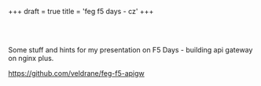 +++
draft = true
title = 'feg f5 days - cz'
+++

<br><br>

Some stuff and hints for my presentation on F5 Days - building api gateway on nginx plus. 


https://github.com/veldrane/feg-f5-apigw



